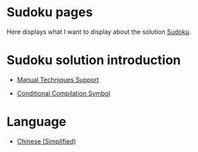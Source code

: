 # Sudoku pages

Here displays what I want to display about the solution [Sudoku](https://github.com/SunnieShine/Sudoku).



# Sudoku solution introduction

* [Manual Techniques Support](manual-techniques-support)

* [Conditional Compilation Symbol](conditional-compilation-symbol)



# Language

* [Chinese (Simplified)](zh-cn/index)